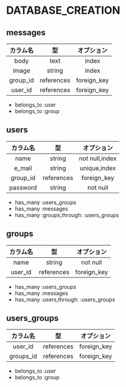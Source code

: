 # DATABASE_CREATION

## messages
  |カラム名|型|オプション|  
  |:---:|:---:|:---:|  
  |body|text|index|  
  |image|string|index|  
  |group_id|references|foreign_key|  
  |user_id|references|foreign_key|  
  * belongs_to :user  
  * belongs_to :group  

## users
  |カラム名|型|オプション|  
  |:---:|:---:|:---:|  
  |name|string|not null,index|  
  |e_mail|string|unique,index|  
  |group_id|references|foreign_key|  
  |password|string|not null|  
  * has_many :users_groups  
  * has_many :messages  
  * has_many :groups,through: :users_groups  


## groups
  |カラム名|型|オプション|  
  |:---:|:---:|:---:|  
  |name|string|not null|  
  |user_id|references|foreign_key|  
  * has_many :users_groups  
  * has_many :messages  
  * has_many :users,through: :users_groups  

## users_groups
  |カラム名|型|オプション|  
  |:---:|:---:|:---:|  
  |user_id|references|foreign_key|  
  |groups_id|references|foreign_key|  
 * belongs_to :user  
 * belongs_to :group  

